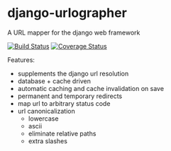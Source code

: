 django-urlographer
==================

A URL mapper for the django web framework

[![Build Status](https://travis-ci.org/ConsumerAffairs/django-urlographer.png?branch=master)](https://travis-ci.org/ConsumerAffairs/django-urlographer)
[![Coverage Status](https://coveralls.io/repos/ConsumerAffairs/django-urlographer/badge.png)](https://coveralls.io/r/ConsumerAffairs/django-urlographer)


Features:

* supplements the django url resolution
* database + cache driven
* automatic caching and cache invalidation on save
* permanent and temporary redirects
* map url to arbitrary status code
* url canonicalization
    * lowercase
    * ascii
    * eliminate relative paths
    * extra slashes
